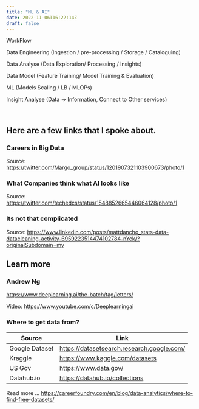 ```yaml
---
title: "ML & AI"
date: 2022-11-06T16:22:14Z
draft: false
---
```


WorkFlow​

Data Engineering (Ingestion / pre-processing / Storage / Cataloguing)​

Data Analyse (Data Exploration/ Processing / Insights)​

Data Model (Feature Training/ Model Training & Evaluation)​

ML (Models Scaling / LB / MLOPs)​

Insight Analyse (Data => Information, Connect to Other services)​

​

## Here are a few links that I spoke about.

### Careers in Big Data

Source: https://twitter.com/Margo_group/status/1201907321103900673/photo/1

### What Companies think what AI looks like

Source: https://twitter.com/techedcs/status/1548852665446064128/photo/1

### Its not that complicated

Source:  https://www.linkedin.com/posts/mattdancho_stats-data-datacleaning-activity-6959223514474102784-nYck/?originalSubdomain=my

## Learn more

### Andrew Ng

https://www.deeplearning.ai/the-batch/tag/letters/

Video: https://www.youtube.com/c/Deeplearningai


### Where to get data from?

| Source         | Link                                       |
|----------------|--------------------------------------------|
| Google Dataset | https://datasetsearch.research.google.com/ |
| Kraggle        | https://www.kaggle.com/datasets            |
| US Gov         | https://www.data.gov/                      |
| Datahub.io     | https://datahub.io/collections             |

Read more ...
https://careerfoundry.com/en/blog/data-analytics/where-to-find-free-datasets/
